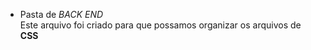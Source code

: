 - Pasta de <em>BACK END</em>
  <br>
  Este arquivo foi criado para que possamos organizar os arquivos de <b>CSS</b><br>
